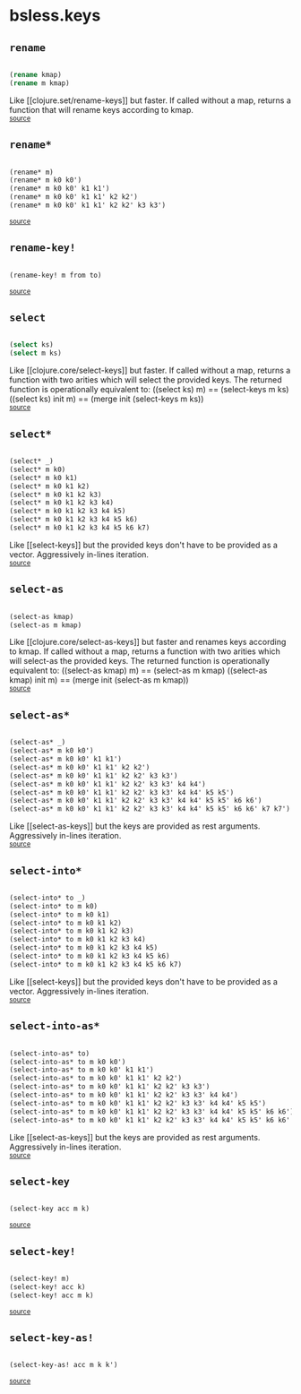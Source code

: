 # bsless.keys 





## `rename`
``` clojure

(rename kmap)
(rename m kmap)
```


Like [[clojure.set/rename-keys]] but faster.
  If called without a map, returns a function that will rename keys according to kmap.
<br><sub>[source](null/blob/null/src/bsless/keys.clj#L197-L210)</sub>
## `rename*`
``` clojure

(rename* m)
(rename* m k0 k0')
(rename* m k0 k0' k1 k1')
(rename* m k0 k0' k1 k1' k2 k2')
(rename* m k0 k0' k1 k1' k2 k2' k3 k3')
```

<sub>[source](null/blob/null/src/bsless/keys.clj#L215-L220)</sub>
## `rename-key!`
``` clojure

(rename-key! m from to)
```

<sub>[source](null/blob/null/src/bsless/keys.clj#L182-L195)</sub>
## `select`
``` clojure

(select ks)
(select m ks)
```


Like [[clojure.core/select-keys]] but faster.
  If called without a map, returns a function with two arities which
  will select the provided keys.
  The returned function is operationally equivalent to:
  ((select ks) m) == (select-keys m ks)
  ((select ks) init m) == (merge init (select-keys m ks))
<br><sub>[source](null/blob/null/src/bsless/keys.clj#L83-L93)</sub>
## `select*`
``` clojure

(select* _)
(select* m k0)
(select* m k0 k1)
(select* m k0 k1 k2)
(select* m k0 k1 k2 k3)
(select* m k0 k1 k2 k3 k4)
(select* m k0 k1 k2 k3 k4 k5)
(select* m k0 k1 k2 k3 k4 k5 k6)
(select* m k0 k1 k2 k3 k4 k5 k6 k7)
```


Like [[select-keys]] but the provided keys don't have to be provided as a vector.
  Aggressively in-lines iteration.
<br><sub>[source](null/blob/null/src/bsless/keys.clj#L59-L71)</sub>
## `select-as`
``` clojure

(select-as kmap)
(select-as m kmap)
```


Like [[clojure.core/select-as-keys]] but faster and renames keys according to kmap.
  If called without a map, returns a function with two arities which
  will select-as the provided keys.
  The returned function is operationally equivalent to:
  ((select-as kmap) m) == (select-as m kmap)
  ((select-as kmap) init m) == (merge init (select-as m kmap))
<br><sub>[source](null/blob/null/src/bsless/keys.clj#L163-L173)</sub>
## `select-as*`
``` clojure

(select-as* _)
(select-as* m k0 k0')
(select-as* m k0 k0' k1 k1')
(select-as* m k0 k0' k1 k1' k2 k2')
(select-as* m k0 k0' k1 k1' k2 k2' k3 k3')
(select-as* m k0 k0' k1 k1' k2 k2' k3 k3' k4 k4')
(select-as* m k0 k0' k1 k1' k2 k2' k3 k3' k4 k4' k5 k5')
(select-as* m k0 k0' k1 k1' k2 k2' k3 k3' k4 k4' k5 k5' k6 k6')
(select-as* m k0 k0' k1 k1' k2 k2' k3 k3' k4 k4' k5 k5' k6 k6' k7 k7')
```


Like [[select-as-keys]] but the keys are provided as rest arguments.
  Aggressively in-lines iteration.
<br><sub>[source](null/blob/null/src/bsless/keys.clj#L145-L157)</sub>
## `select-into*`
``` clojure

(select-into* to _)
(select-into* to m k0)
(select-into* to m k0 k1)
(select-into* to m k0 k1 k2)
(select-into* to m k0 k1 k2 k3)
(select-into* to m k0 k1 k2 k3 k4)
(select-into* to m k0 k1 k2 k3 k4 k5)
(select-into* to m k0 k1 k2 k3 k4 k5 k6)
(select-into* to m k0 k1 k2 k3 k4 k5 k6 k7)
```


Like [[select-keys]] but the provided keys don't have to be provided as a vector.
  Aggressively in-lines iteration.
<br><sub>[source](null/blob/null/src/bsless/keys.clj#L32-L57)</sub>
## `select-into-as*`
``` clojure

(select-into-as* to)
(select-into-as* to m k0 k0')
(select-into-as* to m k0 k0' k1 k1')
(select-into-as* to m k0 k0' k1 k1' k2 k2')
(select-into-as* to m k0 k0' k1 k1' k2 k2' k3 k3')
(select-into-as* to m k0 k0' k1 k1' k2 k2' k3 k3' k4 k4')
(select-into-as* to m k0 k0' k1 k1' k2 k2' k3 k3' k4 k4' k5 k5')
(select-into-as* to m k0 k0' k1 k1' k2 k2' k3 k3' k4 k4' k5 k5' k6 k6')
(select-into-as* to m k0 k0' k1 k1' k2 k2' k3 k3' k4 k4' k5 k5' k6 k6' k7 k7')
```


Like [[select-as-keys]] but the keys are provided as rest arguments.
  Aggressively in-lines iteration.
<br><sub>[source](null/blob/null/src/bsless/keys.clj#L117-L143)</sub>
## `select-key`
``` clojure

(select-key acc m k)
```

<sub>[source](null/blob/null/src/bsless/keys.clj#L4-L9)</sub>
## `select-key!`
``` clojure

(select-key! m)
(select-key! acc k)
(select-key! acc m k)
```

<sub>[source](null/blob/null/src/bsless/keys.clj#L11-L30)</sub>
## `select-key-as!`
``` clojure

(select-key-as! acc m k k')
```

<sub>[source](null/blob/null/src/bsless/keys.clj#L102-L115)</sub>

